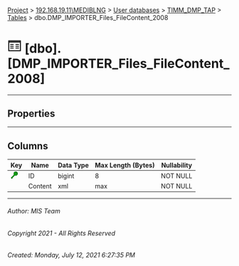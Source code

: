 #### 

[Project](../../../../index.md) > [192.168.19.11\\MEDIBLNG](../../../index.md) > [User databases](../../index.md) > [TIMM_DMP_TAP](../index.md) > [Tables](Tables.md) > dbo.DMP_IMPORTER_Files_FileContent_2008

# ![Tables](../../../../Images/Table32.png) [dbo].[DMP_IMPORTER_Files_FileContent_2008]

---

## <a name="#properties"></a>Properties



---

## <a name="#columns"></a>Columns

| Key | Name | Data Type | Max Length (Bytes) | Nullability |
|---|---|---|---|---|
| [![Cluster Key IX_PK_2008: ID](../../../../Images/cluster.png)](#indexes) | ID | bigint | 8 | NOT NULL |
|  | Content | xml | max | NOT NULL |


---

###### Author:  MIS Team

###### Copyright 2021 - All Rights Reserved

###### Created: Monday, July 12, 2021 6:27:35 PM

